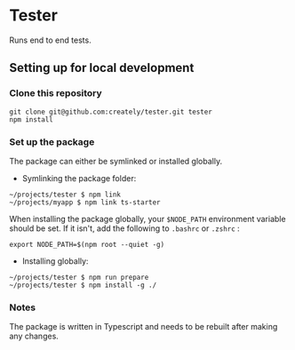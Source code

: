 # Tester

Runs end to end tests.

## Setting up for local development

### Clone this repository

```shell
git clone git@github.com:creately/tester.git tester
npm install
```

### Set up the package

The package can either be symlinked or installed globally.

- Symlinking the package folder:
```shell
~/projects/tester $ npm link
~/projects/myapp $ npm link ts-starter
```

When installing the package globally, your `$NODE_PATH` environment variable should be set. If it isn't, add the following to `.bashrc` or `.zshrc` :
```
export NODE_PATH=$(npm root --quiet -g)
```

- Installing globally:
```shell
~/projects/tester $ npm run prepare
~/projects/tester $ npm install -g ./
```

### Notes

The package is written in Typescript and needs to be rebuilt after making any changes.